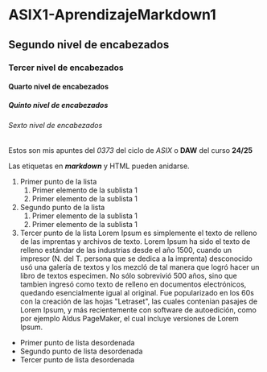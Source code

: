 # ASIX1-AprendizajeMarkdown1
## Segundo nivel de encabezados
### Tercer nivel de encabezados
#### Quarto nivel de encabezados
##### Quinto nivel de encabezados
###### Sexto nivel de encabezados

Estos son mis apuntes del *0373* del ciclo de _ASIX_ o **DAW** del curso __24/25__

Las etiquetas en **_markdown_** y HTML pueden anidarse.

1. Primer punto de la lista
    1. Primer elemento de la sublista 1
    2. Primer elemento de la sublista 1
2. Segundo punto de la lista
    1. Primer elemento de la sublista 1
    2. Primer elemento de la sublista 1
3. Tercer punto de la lista
Lorem Ipsum es simplemente el texto de relleno de las imprentas y archivos de texto. Lorem Ipsum ha sido el texto de relleno estándar de las industrias desde el año 1500, cuando un impresor (N. del T. persona que se dedica a la imprenta) desconocido usó una galería de textos y los mezcló de tal manera que logró hacer un libro de textos especimen. No sólo sobrevivió 500 años, sino que tambien ingresó como texto de relleno en documentos electrónicos, quedando esencialmente igual al original. Fue popularizado en los 60s con la creación de las hojas "Letraset", las cuales contenian pasajes de Lorem Ipsum, y más recientemente con software de autoedición, como por ejemplo Aldus PageMaker, el cual incluye versiones de Lorem Ipsum.



* Primer punto de lista desordenada
* Segundo punto de lista desordenada
* Tercer punto de lista desordenada